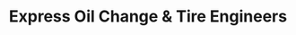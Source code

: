 ---
title: "Express Oil Change & Tire Engineers"
url: /marietta/express-oil-change-und-tire-engineers-austell-road-southwest/
shop: Reifen
---